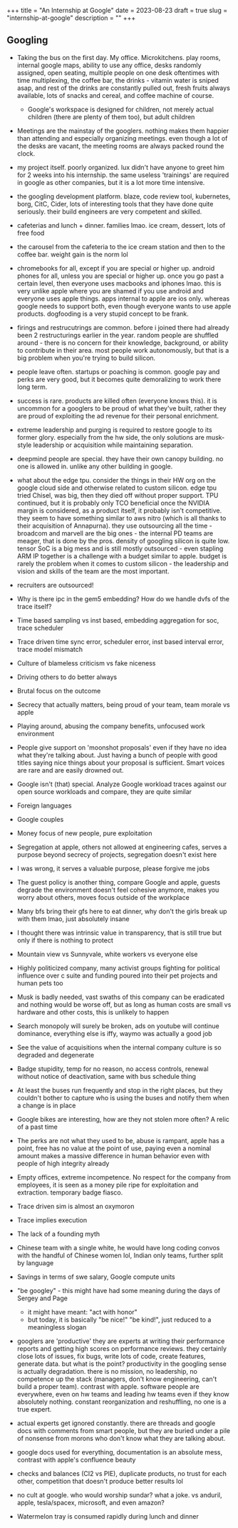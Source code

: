 +++
title = "An Internship at Google"
date = 2023-08-23
draft = true
slug = "internship-at-google"
description = ""
+++

## Googling

- Taking the bus on the first day. My office. Microkitchens. play rooms, internal google maps, ability to use any office, desks randomly assigned, open seating, multiple people on one desk oftentimes with time multiplexing, the coffee bar, the drinks - vitamin water is sniped asap, and rest of the drinks are constantly pulled out, fresh fruits always available, lots of snacks and cereal, and coffee machine of course.
  - Google's workspace is designed for children, not merely actual children (there are plenty of them too), but adult children
- Meetings are the mainstay of the googlers. nothing makes them happier than attending and especially organizing meetings. even though a lot of the desks are vacant, the meeting rooms are always packed round the clock.
- my project itself. poorly organized. lux didn't have anyone to greet him for 2 weeks into his internship. the same useless 'trainings' are required in google as other companies, but it is a lot more time intensive.
- the googling development platform. blaze, code review tool, kubernetes, borg, CitC, Cider, lots of interesting tools that they have done quite seriously. their build engineers are very competent and skilled.
- cafeterias and lunch + dinner. families lmao. ice cream, dessert, lots of free food
- the carousel from the cafeteria to the ice cream station and then to the coffee bar. weight gain is the norm lol
- chromebooks for all, except if you are special or higher up. android phones for all, unless you are special or higher up. once you go past a certain level, then everyone uses macbooks and iphones lmao. this is very unlike apple where you are shamed if you use android and everyone uses apple things. apps internal to apple are ios only. whereas google needs to support both, even though everyone wants to use apple products. dogfooding is a very stupid concept to be frank.
- firings and restrucutrings are common. before i joined there had already been 2 restructurings earlier in the year. random people are shuffled around - there is no concern for their knowledge, background, or ability to contribute in their area. most people work autonomously, but that is a big problem when you're trying to build silicon.
- people leave often. startups or poaching is common. google pay and perks are very good, but it becomes quite demoralizing to work there long term.
- success is rare. products are killed often (everyone knows this). it is uncommon for a googlers to be proud of what they've built, rather they are proud of exploiting the ad revenue for their personal enrichment.
- extreme leadership and purging is required to restore google to its former glory. especially from the hw side, the only solutions are musk-style leadership or acquisition while maintaining separation.
- deepmind people are special. they have their own canopy building. no one is allowed in. unlike any other building in google.
- what about the edge tpu. consider the things in their HW org on the google cloud side and otherwise related to custom silicon. edge tpu tried Chisel, was big, then they died off without proper support. TPU continued, but it is probably only TCO beneficial once the NVIDIA margin is considered, as a product itself, it probably isn't competitive. they seem to have something similar to aws nitro (which is all thanks to their acquisition of Annapurna). they use outsourcing all the time - broadcom and marvell are the big ones - the internal PD teams are meager, that is done by the pros. density of googling silicon is quite low. tensor SoC is a big mess and is still mostly outsourced - even stapling ARM IP together is a challenge with a budget similar to apple. budget is rarely the problem when it comes to custom silicon - the leadership and vision and skills of the team are the most important.
- recruiters are outsourced!

- Why is there ipc in the gem5 embedding? How do we handle dvfs of the trace itself?
- Time based sampling vs inst based, embedding aggregation for soc, trace scheduler
- Trace driven time sync error, scheduler error, inst based interval error, trace model mismatch

- Culture of blameless criticism vs fake niceness
- Driving others to do better always
- Brutal focus on the outcome
- Secrecy that actually matters, being proud of your team, team morale vs apple
- Playing around, abusing the company benefits, unfocused work environment
- People give support on 'moonshot proposals' even if they have no idea what they're talking about. Just having a bunch of people with good titles saying nice things about your proposal is sufficient. Smart voices are rare and are easily drowned out.

- Google isn't (that) special. Analyze Google workload traces against our open source workloads and compare, they are quite similar

- Foreign languages
- Google couples
- Money focus of new people, pure exploitation
- Segregation at apple, others not allowed at engineering cafes, serves a purpose beyond secrecy of projects, segregation doesn't exist here
- I was wrong, it serves a valuable purpose, please forgive me jobs
- The guest policy is another thing, compare Google and apple, guests degrade the environment doesn't feel cohesive anymore, makes you worry about others, moves focus outside of the workplace
- Many bfs bring their gfs here to eat dinner, why don't the girls break up with them lmao, just absolutely insane
- I thought there was intrinsic value in transparency, that is still true but only if there is nothing to protect
- Mountain view vs Sunnyvale, white workers vs everyone else
- Highly politicized company, many activist groups fighting for political influence over c suite and funding poured into their pet projects and human pets too
- Musk is badly needed, vast swaths of this company can be eradicated and nothing would be worse off, but as long as human costs are small vs hardware and other costs, this is unlikely to happen
- Search monopoly will surely be broken, ads on youtube will continue dominance, everything else is iffy, waymo was actually a good job
- See the value of acquisitions when the internal company culture is so degraded and degenerate
- Badge stupidity, temp for no reason, no access controls, renewal without notice of deactivation, same with bus schedule thing
- At least the buses run frequently and stop in the right places, but they couldn't bother to capture who is using the buses and notify them when a change is in place
- Google bikes are interesting, how are they not stolen more often? A relic of a past time
- The perks are not what they used to be, abuse is rampant, apple has a point, free has no value at the point of use, paying even a nominal amount makes a massive difference in human behavior even with people of high integrity already
- Empty offices, extreme incompetence. No respect for the company from employees, it is seen as a money pile ripe for exploitation and extraction. temporary badge fiasco.

- Trace driven sim is almost an oxymoron
- Trace implies execution

- The lack of a founding myth
- Chinese team with a single white, he would have long coding convos with the handful of Chinese women lol, Indian only teams, further split by language
- Savings in terms of swe salary, Google compute units

- "be googley" - this might have had some meaning during the days of Sergey and Page
  - it might have meant: "act with honor"
  - but today, it is basically "be nice!" "be kind!", just reduced to a meaningless slogan

- googlers are 'productive' they are experts at writing their performance reports and getting high scores on performance reviews. they certainly close lots of issues, fix bugs, write lots of code, create features, generate data. but what is the point? productivity in the googling sense is actually degradation. there is no mission, no leadership, no competence up the stack (managers, don't know engineering, can't build a proper team). contrast with apple. software people are everywhere, even on hw teams and leading hw teams even if they know absolutely nothing. constant reorganization and reshuffling, no one is a true expert.
- actual experts get ignored constantly. there are threads and google docs with comments from smart people, but they are buried under a pile of nonsense from morons who don't know what they are talking about.
- google docs used for everything, documentation is an absolute mess, contrast with apple's confluence beauty
- checks and balances (CI2 vs PIE), duplicate products, no trust for each other, competition that doesn't produce better results lol
- no cult at google. who would worship sundar? what a joke. vs anduril, apple, tesla/spacex, microsoft, and even amazon?
- Watermelon tray is consumed rapidly during lunch and dinner
